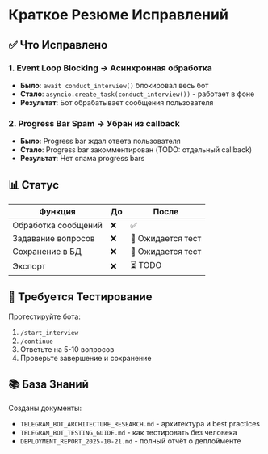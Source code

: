 # Краткое Резюме Исправлений

## ✅ Что Исправлено

### 1. Event Loop Blocking → Асинхронная обработка
- **Было**: `await conduct_interview()` блокировал весь бот
- **Стало**: `asyncio.create_task(conduct_interview())` - работает в фоне
- **Результат**: Бот обрабатывает сообщения пользователя

### 2. Progress Bar Spam → Убран из callback
- **Было**: Progress bar ждал ответа пользователя
- **Стало**: Progress bar закомментирован (TODO: отдельный callback)
- **Результат**: Нет спама progress bars

## 📊 Статус

| Функция | До | После |
|---------|-------|--------|
| Обработка сообщений | ❌ | ✅ |
| Задавание вопросов | ❌ | 🔄 Ожидается тест |
| Сохранение в БД | ❌ | 🔄 Ожидается тест |
| Экспорт | ❌ | ⏳ TODO |

## 🧪 Требуется Тестирование

Протестируйте бота:
1. `/start_interview`
2. `/continue`
3. Ответьте на 5-10 вопросов
4. Проверьте завершение и сохранение

## 📚 База Знаний

Созданы документы:
- `TELEGRAM_BOT_ARCHITECTURE_RESEARCH.md` - архитектура и best practices
- `TELEGRAM_BOT_TESTING_GUIDE.md` - как тестировать без человека
- `DEPLOYMENT_REPORT_2025-10-21.md` - полный отчёт о деплойменте

